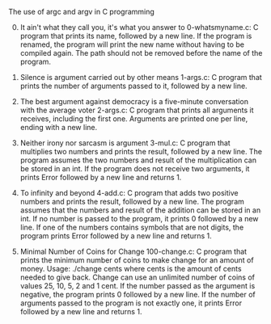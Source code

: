 The use of argc and argv in C programming

0. It ain't what they call you, it's what you answer to
    0-whatsmyname.c: C program that prints its name, followed by a new line.
        If the program is renamed, the program will print the new name without having to be compiled again.
        The path should not be removed before the name of the program.

1. Silence is argument carried out by other means
    1-args.c: C program that prints the number of arguments passed to it, followed by a new line.

2. The best argument against democracy is a five-minute conversation with the average voter
    2-args.c: C program that prints all arguments it receives, including the first one.
        Arguments are printed one per line, ending with a new line.

3. Neither irony nor sarcasm is argument
    3-mul.c: C program that multiplies two numbers and prints the result, followed by a new line.
        The program assumes the two numbers and result of the multiplication can be stored in an int.
        If the program does not receive two arguments, it prints Error followed by a new line and returns 1.

4. To infinity and beyond
    4-add.c: C program that adds two positive numbers and prints the result, followed by a new line.
        The program assumes that the numbers and result of the addition can be stored in an int.
        If no number is passed to the program, it prints 0 followed by a new line.
        If one of the numbers contains symbols that are not digits, the program prints Error followed by a new line and returns 1.

5. Minimal Number of Coins for Change
    100-change.c: C program that prints the minimum number of coins to make change for an amount of money.
        Usage: ./change cents where cents is the amount of cents needed to give back.
        Change can use an unlimited number of coins of values 25, 10, 5, 2 and 1 cent.
        If the number passed as the argument is negative, the program prints 0 followed by a new line.
        If the number of arguments passed to the program is not exactly one, it prints Error followed by a new line and returns 1.

